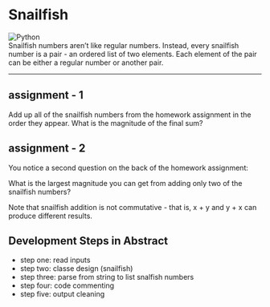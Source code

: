 # Snailfish
![Python](https://img.shields.io/badge/Python-3.11-blue)  
Snailfish numbers aren’t like regular numbers. Instead, every snailfish number is a pair - an ordered list of two elements. Each element of the pair can be either a regular number or another pair.

----------
## assignment - 1 
Add up all of the snailfish numbers from the homework assignment in the order they appear. What is the magnitude of the final sum?

## assignment - 2

You notice a second question on the back of the homework assignment:

What is the largest magnitude you can get from adding only two of the snailfish numbers?

Note that snailfish addition is not commutative - that is, x + y and y + x can produce different results.

## Development Steps in Abstract 
  - step one: read inputs
  - step two: classe design (snailfish)
  - step three: parse from string to list snalfish numbers
  - step four: code commenting
  - step five: output cleaning 

